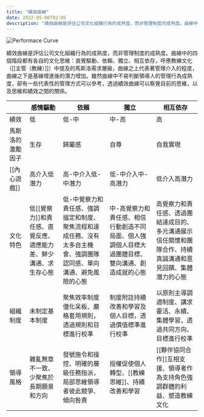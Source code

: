 ```yaml
---
title: "績效曲線"
date: 2022-05-06T02:05
description: "績效曲線是評估公司文化組織行為的成熟度，而非管理制度的成熟度。曲線中的四個階段都有各自的文化思維：直覺驅動、依賴、獨立、相互依存，呼應教練文化（[[主管（教練）]]）中提及的馬斯洛需求層級，曲線之上代表著管理介入的程度，曲線之下是基線增進後的潛力增加。雖然曲線中不易判斷領導人的管理行為成熟度，卻有一些代表性的管理方式可以參考，透過績效曲線可以察覺目前的思維，以及思維和績效之間的關係..."
---
```


![Performace Curve](https://static.datadial.net/performance/wp-content/uploads/The-Performance-Curve.png)

績效曲線是評估公司文化組織行為的成熟度，而非管理制度的成熟度。曲線中的四個階段都有各自的文化思維：直覺驅動、依賴、獨立、相互依存，呼應教練文化（[[主管（教練）]]）中提及的馬斯洛需求層級，曲線之上代表著管理介入的程度，曲線之下是基線增進後的潛力增加。雖然曲線中不易判斷領導人的管理行為成熟度，卻有一些代表性的管理方式可以參考，透過績效曲線可以察覺目前的思維，以及思維和績效之間的關係。

||感情驅動|依賴|獨立|相互依存|
|--|--|--|--|--|
|績效|低|低-中|中-高|高|
|馬斯洛的激勵因子|生存|歸屬感|自尊|自我實現|
|[[內心遊戲]]|高介入低潛力|高-中介入低-中潛力|低-中介入中-高潛力|低介入高潛力|
|文化特色| 低[[覺察力]]和責任感、直覺反應、適應能力差、鮮少溝通、求生存心態|低-中覺察力和責任感、強調搵定和制度、聚焦流程和達成任務、沒有太多自主機會、強調團隊認同感、單向溝通、避免風險的心態|中-高覺察力和責任感、相信行動創造不同局面、個人強調個人目標大過團體目標、雙向溝通、創造成就的心態|高覺察力和責任感、透過團結達成目的、多元溝通展示信任關懷和團隊合作、持續真誠溝通和意見回饋、集體潛力的心態|
|組織制度|未制定基本制度|聚焦效率制度僵化呆板、嚴格套用規則，透過規則和目標進行校準|制度附註持續改善和學習及個人目標，透過價值標準進行校準|以原則主導調適制度、講求靈活、永續、集體學習，透過共同方向、目標進行校準|
|領導風格|雜亂無章不一致、少聚焦於長期願景和方向|發號施令和操控、明確的層級任務指派，局部思維領導者彼此競爭、傾向咎責|授權促使個人轉型、[[教練思維]]、持續改善和學習|[[夥伴協同合作]]互相支援、領導者作為支持角色強調群體的利益、塑造教練文化|
